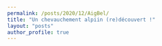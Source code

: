```yaml
---
permalink: /posts/2020/12/AigBel/
title: "Un chevauchement alpiin (re)découvert !"
layout: "posts"
author_profile: true
---
```

